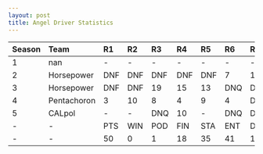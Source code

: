 ```yaml
---
layout: post 
title: Angel Driver Statistics
--- 
```


| Season   | Team        | R1   | R2   | R3   | R4   | R5   | R6   | R7   | R8   | R9   | R10   | R11   | R12   | Pts   | Pos   |
|:---------|:------------|:-----|:-----|:-----|:-----|:-----|:-----|:-----|:-----|:-----|:------|:------|:------|:------|:------|
| 1        | nan         | -    | -    | -    | -    | -    | -    | -    | -    | -    | -     | -     | -     | -     | -     |
| 2        | Horsepower  | DNF  | DNF  | DNF  | DNF  | DNF  | 7    | 16   | DNF  | DNF  | 16    | 7     | DNF   | 8     | 22    |
| 3        | Horsepower  | DNF  | DNF  | 19   | 15   | 13   | DNQ  | DNF  | 17   | DNF  | DNF   | 19    | -     | 0     | 27    |
| 4        | Pentachoron | 3    | 10   | 8    | 4    | 9    | 4    | DNF  | DNF  | 16   | 8     | DNF   | DNF   | 53    | 10    |
| 5        | CALpol      | -    | -    | DNQ  | 10   | -    | DNQ  | DNQ  | -    | DNQ  | -     | DNQ   | -     | 1     | 29    |
| -        | -           | PTS  | WIN  | POD  | FIN  | STA  | ENT  | DNF  | NET  | DNQ  | %Fin  | PPR   | BST   | CHA   | RNK   |
| -        | -           | 50   | 0    | 1    | 18   | 35   | 41   | 17   | -26  | 6    | 51.4  | 1.22  | 3     | 0     | 24    |
